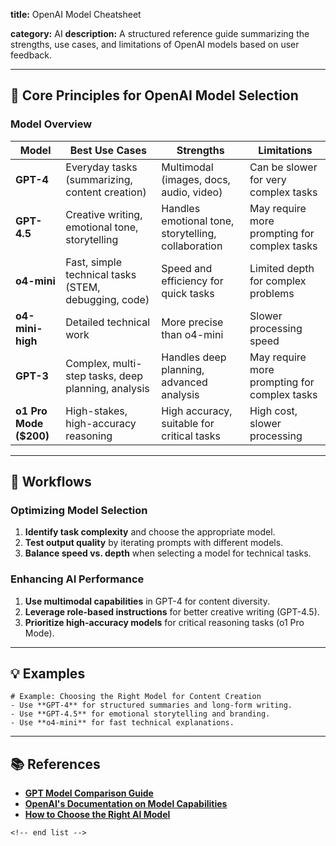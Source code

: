 **title:** OpenAI Model Cheatsheet

**category:** AI
**description:** A structured reference guide summarizing the strengths, use cases, and limitations of OpenAI models based on user feedback.

---

## 🤖 **Core Principles for OpenAI Model Selection**

### **Model Overview**

| Model                        | Best Use Cases                                       | Strengths                                           | Limitations                                  |
| ---------------------------- | ---------------------------------------------------- | --------------------------------------------------- | -------------------------------------------- |
| **GPT-4**              | Everyday tasks (summarizing, content creation)       | Multimodal (images, docs, audio, video)             | Can be slower for very complex tasks         |
| **GPT-4.5**            | Creative writing, emotional tone, storytelling       | Handles emotional tone, storytelling, collaboration | May require more prompting for complex tasks |
| **o4-mini**            | Fast, simple technical tasks (STEM, debugging, code) | Speed and efficiency for quick tasks                | Limited depth for complex problems           |
| **o4-mini-high**       | Detailed technical work                              | More precise than o4-mini                           | Slower processing speed                      |
| **GPT-3**              | Complex, multi-step tasks, deep planning, analysis   | Handles deep planning, advanced analysis            | May require more prompting for complex tasks |
| **o1 Pro Mode ($200)** | High-stakes, high-accuracy reasoning                 | High accuracy, suitable for critical tasks          | High cost, slower processing                 |

---

## 🔄 **Workflows**

### **Optimizing Model Selection**

1. **Identify task complexity** and choose the appropriate model.
2. **Test output quality** by iterating prompts with different models.
3. **Balance speed vs. depth** when selecting a model for technical tasks.

### **Enhancing AI Performance**

1. **Use multimodal capabilities** in GPT-4 for content diversity.
2. **Leverage role-based instructions** for better creative writing (GPT-4.5).
3. **Prioritize high-accuracy models** for critical reasoning tasks (o1 Pro Mode).

---

## 💡 **Examples**

```plaintext
# Example: Choosing the Right Model for Content Creation
- Use **GPT-4** for structured summaries and long-form writing.  
- Use **GPT-4.5** for emotional storytelling and branding.  
- Use **o4-mini** for fast technical explanations.  
```

---

## 📚 **References**

- **[GPT Model Comparison Guide](https://github.com/openai/gpt-comparison)**
- **[OpenAI&#39;s Documentation on Model Capabilities](https://openai.com/research/)**
- **[How to Choose the Right AI Model](https://towardsdatascience.com/how-to-choose-the-right-ai-model-for-your-task-1c6b8e9f7d)**

```
<!-- end list -->
```
